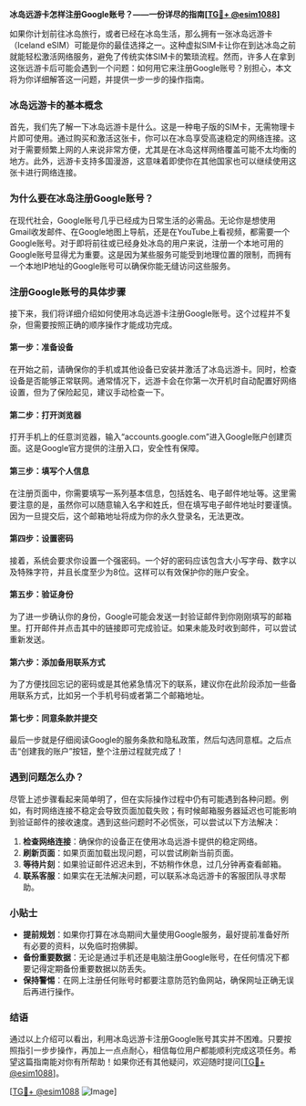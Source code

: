 **冰岛远游卡怎样注册Google账号？——一份详尽的指南[[TG💪+ @esim1088](https://t.me/s/esim1088)]**

如果你计划前往冰岛旅行，或者已经在冰岛生活，那么拥有一张冰岛远游卡（Iceland eSIM）可能是你的最佳选择之一。这种虚拟SIM卡让你在到达冰岛之前就能轻松激活网络服务，避免了传统实体SIM卡的繁琐流程。然而，许多人在拿到这张远游卡后可能会遇到一个问题：如何用它来注册Google账号？别担心，本文将为你详细解答这一问题，并提供一步一步的操作指南。

### 冰岛远游卡的基本概念

首先，我们先了解一下冰岛远游卡是什么。这是一种电子版的SIM卡，无需物理卡片即可使用。通过购买和激活这张卡，你可以在冰岛享受高速稳定的网络连接。这对于需要频繁上网的人来说非常方便，尤其是在冰岛这样网络覆盖可能不太均衡的地方。此外，远游卡支持多国漫游，这意味着即使你在其他国家也可以继续使用这张卡进行网络连接。

### 为什么要在冰岛注册Google账号？

在现代社会，Google账号几乎已经成为日常生活的必需品。无论你是想使用Gmail收发邮件、在Google地图上导航，还是在YouTube上看视频，都需要一个Google账号。对于即将前往或已经身处冰岛的用户来说，注册一个本地可用的Google账号显得尤为重要。这是因为某些服务可能受到地理位置的限制，而拥有一个本地IP地址的Google账号可以确保你能无缝访问这些服务。

### 注册Google账号的具体步骤

接下来，我们将详细介绍如何使用冰岛远游卡注册Google账号。这个过程并不复杂，但需要按照正确的顺序操作才能成功完成。

#### 第一步：准备设备

在开始之前，请确保你的手机或其他设备已安装并激活了冰岛远游卡。同时，检查设备是否能够正常联网。通常情况下，远游卡会在你第一次开机时自动配置好网络设置，但为了保险起见，建议手动检查一下。

#### 第二步：打开浏览器

打开手机上的任意浏览器，输入“accounts.google.com”进入Google账户创建页面。这是Google官方提供的注册入口，安全性有保障。

#### 第三步：填写个人信息

在注册页面中，你需要填写一系列基本信息，包括姓名、电子邮件地址等。这里需要注意的是，虽然你可以随意输入名字和姓氏，但在填写电子邮件地址时要谨慎。因为一旦提交后，这个邮箱地址将成为你的永久登录名，无法更改。

#### 第四步：设置密码

接着，系统会要求你设置一个强密码。一个好的密码应该包含大小写字母、数字以及特殊字符，并且长度至少为8位。这样可以有效保护你的账户安全。

#### 第五步：验证身份

为了进一步确认你的身份，Google可能会发送一封验证邮件到你刚刚填写的邮箱里。打开邮件并点击其中的链接即可完成验证。如果未能及时收到邮件，可以尝试重新发送。

#### 第六步：添加备用联系方式

为了方便找回忘记的密码或是其他紧急情况下的联系，建议你在此阶段添加一些备用联系方式，比如另一个手机号码或者第二个邮箱地址。

#### 第七步：同意条款并提交

最后一步就是仔细阅读Google的服务条款和隐私政策，然后勾选同意框。之后点击“创建我的账户”按钮，整个注册过程就完成了！

### 遇到问题怎么办？

尽管上述步骤看起来简单明了，但在实际操作过程中仍有可能遇到各种问题。例如，有时网络连接不稳定会导致页面加载失败；有时候邮箱服务器延迟也可能影响到验证邮件的接收速度。遇到这些问题时不必慌张，可以尝试以下方法解决：

1. **检查网络连接**：确保你的设备正在使用冰岛远游卡提供的稳定网络。
2. **刷新页面**：如果页面加载出现问题，可以尝试刷新当前页面。
3. **等待片刻**：如果验证邮件迟迟未到，不妨稍作休息，过几分钟再查看邮箱。
4. **联系客服**：如果实在无法解决问题，可以联系冰岛远游卡的客服团队寻求帮助。

### 小贴士

- **提前规划**：如果你打算在冰岛期间大量使用Google服务，最好提前准备好所有必要的资料，以免临时抱佛脚。
- **备份重要数据**：无论是通过手机还是电脑注册Google账号，在任何情况下都要记得定期备份重要数据以防丢失。
- **保持警惕**：在网上注册任何账号时都要注意防范钓鱼网站，确保网址正确无误后再进行操作。

### 结语

通过以上介绍可以看出，利用冰岛远游卡注册Google账号其实并不困难。只要按照指引一步步操作，再加上一点点耐心，相信每位用户都能顺利完成这项任务。希望这篇指南能对你有所帮助！如果你还有其他疑问，欢迎随时提问[[TG💪+ @esim1088](https://t.me/s/esim1088)]。

[[TG💪+ @esim1088](https://t.me/s/esim1088) ![Image](https://i.postimg.cc/4NQfJmqS/Snipaste-2025-05-13-00-14-12.png)]